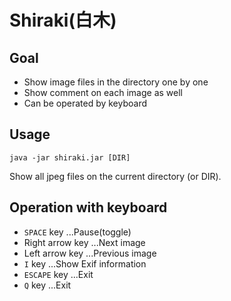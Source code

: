 # Shiraki(白木)

## Goal

- Show image files in the directory one by one
- Show comment on each image as well
- Can be operated by keyboard

## Usage

```
java -jar shiraki.jar [DIR]
```

Show all jpeg files on the current directory (or DIR).

## Operation with keyboard

- `SPACE` key ...Pause(toggle)
- Right arrow key ...Next image
- Left arrow key ...Previous image
- `I` key ...Show Exif information
- `ESCAPE` key ...Exit
- `Q` key ...Exit
